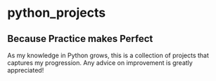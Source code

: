 # python_projects
## Because Practice makes Perfect

As my knowledge in Python grows, this is a collection of projects that captures my progression.
Any advice on improvement is greatly appreciated! 
